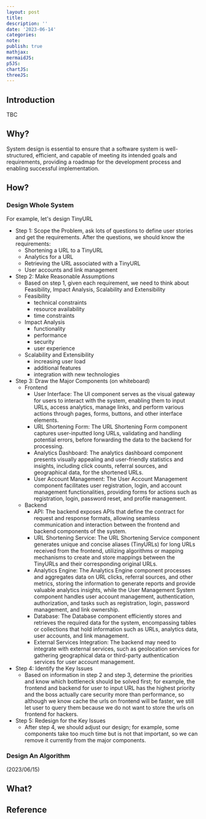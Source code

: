 ```yaml
---
layout: post
title:
description: ''
date: '2023-06-14'
categories:
note:
publish: true
mathjax:
mermaidJS:
p5JS:
chartJS:
threeJS:
---
```


## Introduction

TBC

## Why?

System design is essential to ensure that a software system is well-structured, efficient, and capable of meeting its intended goals and requirements, providing a roadmap for the development process and enabling successful implementation.

## How?

### Design Whole System

For example, let's design TinyURL

* Step 1: Scope the Problem, ask lots of questions to define user stories and get the requirements. After the questions, we should know the requirements:
  * Shortening a URL to a TinyURL
  * Analytics for a URL
  * Retrieving the URL associated with a TinyURL
  * User accounts and link management
* Step 2: Make Reasonable Assumptions
  * Based on step 1, given each requirement, we need to think about Feasibility, Impact Analysis, Scalability and Extensibility
  * Feasibility
    * technical constraints
    * resource availability
    * time constraints
  * Impact Analysis
    * functionality
    * performance
    * security
    * user experience
  * Scalability and Extensibility
    * increasing user load
    * additional features
    * integration with new technologies
* Step 3: Draw the Major Components (on whiteboard)
  * Frontend
    * User Interface: The UI component serves as the visual gateway for users to interact with the system, enabling them to input URLs, access analytics, manage links, and perform various actions through pages, forms, buttons, and other interface elements.
    * URL Shortening Form: The URL Shortening Form component captures user-inputted long URLs, validating and handling potential errors, before forwarding the data to the backend for processing.
    * Analytics Dashboard: The analytics dashboard component presents visually appealing and user-friendly statistics and insights, including click counts, referral sources, and geographical data, for the shortened URLs.
    * User Account Management: The User Account Management component facilitates user registration, login, and account management functionalities, providing forms for actions such as registration, login, password reset, and profile management.
  * Backend
    * API: The backend exposes APIs that define the contract for request and response formats, allowing seamless communication and interaction between the frontend and backend components of the system.
    * URL Shortening Service: The URL Shortening Service component generates unique and concise aliases (TinyURLs) for long URLs received from the frontend, utilizing algorithms or mapping mechanisms to create and store mappings between the TinyURLs and their corresponding original URLs.
    * Analytics Engine: The Analytics Engine component processes and aggregates data on URL clicks, referral sources, and other metrics, storing the information to generate reports and provide valuable analytics insights, while the User Management System component handles user account management, authentication, authorization, and tasks such as registration, login, password management, and link ownership.
    * Database: The Database component efficiently stores and retrieves the required data for the system, encompassing tables or collections that hold information such as URLs, analytics data, user accounts, and link management.
    * External Services Integration: The backend may need to integrate with external services, such as geolocation services for gathering geographical data or third-party authentication services for user account management.
* Step 4: Identify the Key Issues
  * Based on information in step 2 and step 3, determine the priorities and know which bottleneck should be solved first; for example, the frontend and backend for user to input URL has the highest priority and the boss actually care security more than performance, so although we know cache the urls on frontend will be faster, we still let user to query them because we do not want to store the urls on frontend for hackers.
* Step 5: Redesign for the Key Issues
  * After step 4, we should adjust our design; for example, some components take too much time but is not that important, so we can remove it currently from the major components.

### Design An Algorithm

(2023/06/15)

## What?

## Reference
